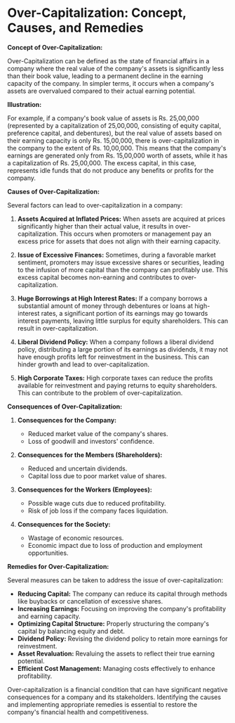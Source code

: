 # Over-Capitalization: Concept, Causes, and Remedies

**Concept of Over-Capitalization:**

Over-Capitalization can be defined as the state of financial affairs in a company where the real value of the company's assets is significantly less than their book value, leading to a permanent decline in the earning capacity of the company. In simpler terms, it occurs when a company's assets are overvalued compared to their actual earning potential.

**Illustration:**

For example, if a company's book value of assets is Rs. 25,00,000 (represented by a capitalization of 25,00,000, consisting of equity capital, preference capital, and debentures), but the real value of assets based on their earning capacity is only Rs. 15,00,000, there is over-capitalization in the company to the extent of Rs. 10,00,000. This means that the company's earnings are generated only from Rs. 15,00,000 worth of assets, while it has a capitalization of Rs. 25,00,000. The excess capital, in this case, represents idle funds that do not produce any benefits or profits for the company.

**Causes of Over-Capitalization:**

Several factors can lead to over-capitalization in a company:

1. **Assets Acquired at Inflated Prices:** When assets are acquired at prices significantly higher than their actual value, it results in over-capitalization. This occurs when promoters or management pay an excess price for assets that does not align with their earning capacity.

2. **Issue of Excessive Finances:** Sometimes, during a favorable market sentiment, promoters may issue excessive shares or securities, leading to the infusion of more capital than the company can profitably use. This excess capital becomes non-earning and contributes to over-capitalization.

3. **Huge Borrowings at High Interest Rates:** If a company borrows a substantial amount of money through debentures or loans at high-interest rates, a significant portion of its earnings may go towards interest payments, leaving little surplus for equity shareholders. This can result in over-capitalization.

4. **Liberal Dividend Policy:** When a company follows a liberal dividend policy, distributing a large portion of its earnings as dividends, it may not have enough profits left for reinvestment in the business. This can hinder growth and lead to over-capitalization.

5. **High Corporate Taxes:** High corporate taxes can reduce the profits available for reinvestment and paying returns to equity shareholders. This can contribute to the problem of over-capitalization.

**Consequences of Over-Capitalization:**

1. **Consequences for the Company:**
   - Reduced market value of the company's shares.
   - Loss of goodwill and investors' confidence.
   
2. **Consequences for the Members (Shareholders):**
   - Reduced and uncertain dividends.
   - Capital loss due to poor market value of shares.

3. **Consequences for the Workers (Employees):**
   - Possible wage cuts due to reduced profitability.
   - Risk of job loss if the company faces liquidation.

4. **Consequences for the Society:**
   - Wastage of economic resources.
   - Economic impact due to loss of production and employment opportunities.

**Remedies for Over-Capitalization:**

Several measures can be taken to address the issue of over-capitalization:
- **Reducing Capital:** The company can reduce its capital through methods like buybacks or cancellation of excessive shares.
- **Increasing Earnings:** Focusing on improving the company's profitability and earning capacity.
- **Optimizing Capital Structure:** Properly structuring the company's capital by balancing equity and debt.
- **Dividend Policy:** Revising the dividend policy to retain more earnings for reinvestment.
- **Asset Revaluation:** Revaluing the assets to reflect their true earning potential.
- **Efficient Cost Management:** Managing costs effectively to enhance profitability.

Over-capitalization is a financial condition that can have significant negative consequences for a company and its stakeholders. Identifying the causes and implementing appropriate remedies is essential to restore the company's financial health and competitiveness.